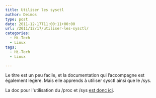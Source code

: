 ```yaml
---
title: Utiliser les sysctl
author: Deimos
type: post
date: 2011-12-17T11:00:11+00:00
url: /2011/12/17/utiliser-les-sysctl/
categories:
  - Hi-Tech
  - Linux
tags:
  - Hi-Tech
  - Linux

---
```


Le titre est un peu facile, et la documentation qui l’accompagne est également légère. Mais elle apprends à utiliser sysctl ainsi que le /sys.

La doc pour l'utilisation du /proc et /sys [est donc ici](http://wiki.deimos.fr/Sysctl_:_configurer_les_options_kernel_sous_Linux).
